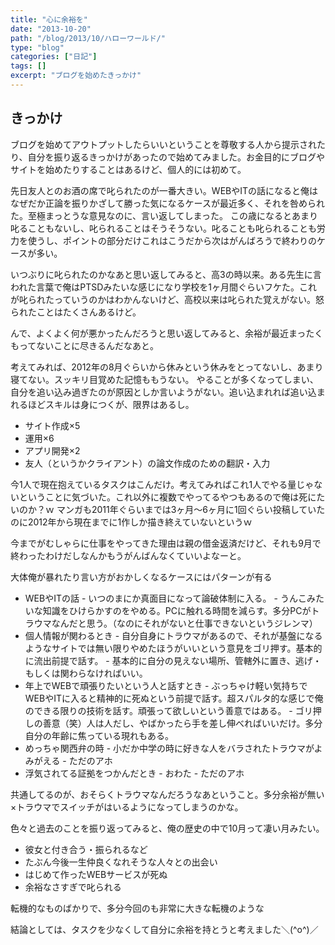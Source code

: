 ```yaml
---
title: "心に余裕を"
date: "2013-10-20"
path: "/blog/2013/10/ハローワールド/"
type: "blog"
categories: ["日記"]
tags: [] 
excerpt: "ブログを始めたきっかけ"
---
```

## きっかけ

ブログを始めてアウトプットしたらいいということを尊敬する人から提示されたり、自分を振り返るきっかけがあったので始めてみました。お金目的にブログやサイトを始めたりすることはあるけど、個人的には初めて。

先日友人とのお酒の席で叱られたのが一番大きい。WEBやITの話になると俺はなぜだか正論を振りかざして勝った気になるケースが最近多く、それを咎められた。至極まっとうな意見なのに、言い返してしまった。 この歳になるとあまり叱ることもないし、叱られることはそうそうない。叱ることも叱られることも労力を使うし、ポイントの部分だけこれはこうだから次はがんばろうで終わりのケースが多い。

いつぶりに叱られたのかなあと思い返してみると、高3の時以来。ある先生に言われた言葉で俺はPTSDみたいな感じになり学校を1ヶ月間ぐらいフケた。これが叱られたっていうのかはわかんないけど、高校以来は叱られた覚えがない。怒られたことはたくさんあるけど。

んで、よくよく何が悪かったんだろうと思い返してみると、余裕が最近まったくもってないことに尽きるんだなあと。

考えてみれば、2012年の8月ぐらいから休みという休みをとってないし、あまり寝てない。スッキリ目覚めた記憶ももうない。 やることが多くなってしまい、自分を追い込み過ぎたのが原因としか言いようがない。追い込まれれば追い込まれるほどスキルは身につくが、限界はあるし。

- サイト作成×5
- 運用×6
- アプリ開発×2
- 友人（というかクライアント）の論文作成のための翻訳・入力

今1人で現在抱えているタスクはこんだけ。考えてみればこれ1人でやる量じゃないということに気づいた。これ以外に複数でやってるやつもあるので俺は死にたいのか？ｗ マンガも2011年ぐらいまでは3ヶ月～6ヶ月に1回ぐらい投稿していたのに2012年から現在までに1作しか描き終えていないというｗ

今までがむしゃらに仕事をやってきた理由は親の借金返済だけど、それも9月で終わったわけだしなんかもうがんばんなくていいよなーと。

大体俺が暴れたり言い方がおかしくなるケースにはパターンが有る

- WEBやITの話 - いつのまにか真面目になって論破体制に入る。 - うんこみたいな知識をひけらかすのをやめる。PCに触れる時間を減らす。多分PCがトラウマなんだと思う。（なのにそれがないと仕事できないというジレンマ）
- 個人情報が関わるとき - 自分自身にトラウマがあるので、それが基盤になるようなサイトでは無い限りやめたほうがいいという意見をゴリ押す。基本的に流出前提で話す。 - 基本的に自分の見えない場所、管轄外に置き、逃げ・もしくは関わらなければいい。
- 年上でWEBで頑張りたいという人と話すとき - ぶっちゃけ軽い気持ちでWEBやITに入ると精神的に死ぬという前提で話す。超スパルタ的な感じで俺のできる限りの技術を話す。頑張って欲しいという善意ではある。 - ゴリ押しの善意（笑）人は人だし、やばかったら手を差し伸べればいいだけ。多分自分の年齢に焦っている現れもある。
- めっちゃ関西弁の時 - 小だか中学の時に好きな人をバラされたトラウマがよみがえる - ただのアホ
- 浮気されてる証拠をつかんだとき - おわた - ただのアホ

共通してるのが、おそらくトラウマなんだろうなあということ。多分余裕が無い×トラウマでスイッチがはいるようになってしまうのかな。

色々と過去のことを振り返ってみると、俺の歴史の中で10月って凄い月みたい。

- 彼女と付き合う・振られるなど
- たぶん今後一生仲良くなれそうな人々との出会い
- はじめて作ったWEBサービスが死ぬ
- 余裕なさすぎで叱られる

転機的なものばかりで、多分今回のも非常に大きな転機のような

結論としては、タスクを少なくして自分に余裕を持とうと考えました＼(^o^)／
